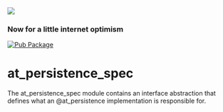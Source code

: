 <img src="https://atsign.dev/assets/img/@developersmall.png?sanitize=true">

### Now for a little internet optimism
[![Pub Package](https://img.shields.io/pub/v/at_persistence_spec)](https://pub.dev/packages/at_persistence_spec)

# at_persistence_spec
The at_persistence_spec module contains an interface abstraction that defines 
what an @at_persistence implementation is responsible for. 